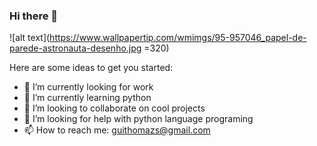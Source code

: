 ### Hi there 👋

![alt text](https://www.wallpapertip.com/wmimgs/95-957046_papel-de-parede-astronauta-desenho.jpg =320)

Here are some ideas to get you started:

- 🔭 I’m currently looking for work
- 🌱 I’m currently learning python
- 👯 I’m looking to collaborate on cool projects    
- 🤔 I’m looking for help with python language programing 
- 📫 How to reach me: guithomazs@gmail.com
